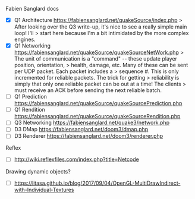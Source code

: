 
Fabien Sanglard docs
 - [x] Q1 Architecture https://fabiensanglard.net/quakeSource/index.php
       > After looking over the Q3 write-up, it's nice to see a really simple main loop! I'll
       > start here because I'm a bit intimidated by the more complex engines.
 - [x] Q1 Networking https://fabiensanglard.net/quakeSource/quakeSourceNetWork.php
       > The unit of communication is a "command" -- these update player position, orientation,
       > health, damage, etc. Many of these can be sent per UDP packet. Each packet includes a
       > sequence #. This is only incremented for reliable packets. The trick for getting
       > reliability is simply that only one reliable packet can be out at a time! The clients
       > must receive an ACK before sending the next reliable batch.
 - [ ] Q1 Prediction https://fabiensanglard.net/quakeSource/quakeSourcePrediction.php
 - [ ] Q1 Rendition https://fabiensanglard.net/quakeSource/quakeSourceRendition.php
 - [ ] Q3 Networking https://fabiensanglard.net/quake3/network.php
 - [ ] D3 DMap https://fabiensanglard.net/doom3/dmap.php
 - [ ] D3 Renderer https://fabiensanglard.net/doom3/renderer.php

Reflex
 - [ ] http://wiki.reflexfiles.com/index.php?title=Netcode

Drawing dynamic objects?
 - [ ] https://litasa.github.io/blog/2017/09/04/OpenGL-MultiDrawIndirect-with-Individual-Textures